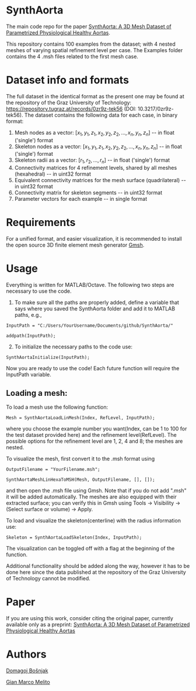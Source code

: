 # SynthAorta
The main code repo for the paper [SynthAorta: A 3D Mesh Dataset of Parametrized Physiological Healthy Aortas](https://arxiv.org/abs/2409.08635).

This repository contains 100 examples from the dataset; with 4 nested meshes of varying spatial refinement level per case. The Examples folder contains the 4 .msh files related to the first mesh case.

# Dataset info and formats
The full dataset in the identical format as the present one may be found at the repository of the Graz University of Technology: https://repository.tugraz.at/records/0zr9z-tek56 (DOI: 10.3217/0zr9z-tek56). The dataset contains the following data for each case, in binary format:

1. Mesh nodes as a vector: $[x_1,y_1,z_1,x_2,y_2,z_2,\dots,x_n,y_n,z_n]$ -- in float ('single') format
2. Skeleton nodes as a vector: $[x_1,y_1,z_1,x_2,y_2,z_2,\dots,x_n,y_n,z_n]$ -- in float ('single') format
3. Skeleton radii as a vector: $[r_1, r_2, \dots, r_n]$ -- in float ('single') format
4. Connectivity matrices for 4 refinement levels, shared by all meshes (hexahedral) -- in uint32 format
5. Equivalent connectivity matrices for the mesh surface (quadrilateral) -- in uint32 format
6. Connectivity matrix for skeleton segments -- in uint32 format
7. Parameter vectors for each example -- in single format
   

# Requirements
For a unified format, and easier visualization, it is recommended to install the open source 3D finite element mesh generator [Gmsh](https://gmsh.info/).

# Usage
Everything is written for MATLAB/Octave. The following two steps are necessary to use the code.

1. To make sure all the paths are properly added, define a variable that says where you saved the SynthAorta folder and add it to MATLAB paths, e.g.,  
```
InputPath = "C:/Users/YourUsername/Documents/github/SynthAorta/"
```
```
addpath(InputPath);
```
2. To initialize the necessary paths to the code use:
```
SynthAortaInitialize(InputPath);
```
Now you are ready to use the code! Each future function will require the InputPath variable.

## Loading a mesh:
To load a mesh use the following function:
```
Mesh = SynthAortaLoadLinMesh(Index, RefLevel, InputPath);
```
where you choose the example number you want(Index, can be 1 to 100 for the test dataset provided here) and the refinement level(RefLevel). The possible options for the refinement level are 1, 2, 4 and 8; the meshes are nested.

To visualize the mesh, first convert it to the .msh format using
```
OutputFilename = "YourFilename.msh";
```
```
SynthAortaMeshLinHexaToMSH(Mesh, OutputFilename, [], []);
```
and then open the .msh file using Gmsh. Note that if you do not add ".msh" it will be added automatically. The meshes are also equipped with their extracted surface; you can verify this in Gmsh using Tools -> Visibility -> (Select surface or volume) -> Apply.

To load and visualize the skeleton(centerline) with the radius information use:
```
Skeleton = SynthAortaLoadSkeleton(Index, InputPath);
```
The visualization can be toggled off with a flag at the beginning of the function.

Additional functionality should be added along the way, however it has to be done here since the data published at the repository of the Graz University of Technology cannot be modified.

# Paper
If you are using this work, consider citing the original paper, currently available only as a preprint:
[SynthAorta: A 3D Mesh Dataset of Parametrized Physiological Healthy Aortas](https://arxiv.org/abs/2409.08635)

# Authors
[Domagoj Bošnjak](https://scholar.google.com/citations?user=cTvCvggAAAAJ&hl=en)

[Gian Marco Melito](https://scholar.google.at/citations?user=M_ktJ8QAAAAJ&hl=it)
